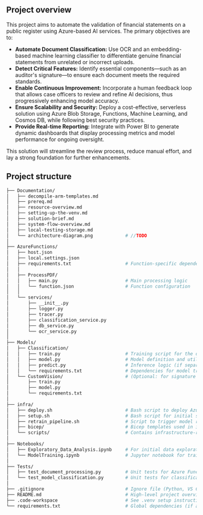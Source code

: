## Project overview

This project aims to automate the validation of financial statements on a public register using Azure-based AI services. The primary objectives are to:

- **Automate Document Classification:** Use OCR and an embedding-based machine learning classifier to differentiate genuine financial statements from unrelated or incorrect uploads.
- **Detect Critical Features:** Identify essential components—such as an auditor's signature—to ensure each document meets the required standards.
- **Enable Continuous Improvement:** Incorporate a human feedback loop that allows case officers to review and refine AI decisions, thus progressively enhancing model accuracy.
- **Ensure Scalability and Security:** Deploy a cost-effective, serverless solution using Azure Blob Storage, Functions, Machine Learning, and Cosmos DB, while following best security practices.
- **Provide Real-time Reporting:** Integrate with Power BI to generate dynamic dashboards that display processing metrics and model performance for ongoing oversight.

This solution will streamline the review process, reduce manual effort, and lay a strong foundation for further enhancements.


## Project structure

```bash
├── Documentation/
│   ├── decompile-arm-templates.md
│   ├── prereq.md
│   ├── resource-overview.md
│   ├── setting-up-the-venv.md
│   ├── solution-brief.md
│   ├── system-flow-overview.md
│   ├── local-testing-storage.md
│   └── architecture-diagram.png            # //TODO
│
├── AzureFunctions/
│   ├── host.json
│   ├── local.settings.json
│   ├── requirements.txt                    # Function-specific dependencies
│   │
│   ├── ProcessPDF/
│   │   ├── main.py                         # Main processing logic
│   │   └── function.json                   # Function configuration
│   │
│   └── services/
│       ├── __init__.py
│       ├── logger.py
│       ├── tracer.py                     
│       ├── classification_service.py            
│       ├── db_service.py                   
│       └── ocr_service.py                  
│
├── Models/
│   ├── Classification/
│   │   ├── train.py                        # Training script for the document classifier
│   │   ├── model.py                        # Model definition and utilities
│   │   ├── predict.py                      # Inference logic (if separate)
│   │   └── requirements.txt                # Dependencies for model training/inference
│   └── CustomVision/                       # (Optional: for signature detection)
│       ├── train.py
│       ├── model.py
│       └── requirements.txt
│
├── infra/
│   ├── deploy.sh                           # Bash script to deploy Azure resources
│   ├── setup.sh                            # Bash script for initial setup/configuration
│   ├── retrain_pipeline.sh                 # Script to trigger model retraining
│   ├── bicep/                              # Bicep templates used in infra scripts.
│   └── scripts/                            # Contains infrastructure-related scripts                      
│
├── Notebooks/
│   ├── Exploratory_Data_Analysis.ipynb     # For initial data exploration
│   └── ModelTraining.ipynb                 # Jupyter notebook for training experiments
│
├── Tests/
│   ├── test_document_processing.py         # Unit tests for Azure Functions logic
│   └── test_model_classification.py        # Unit tests for classification model
│
├── .gitignore                              # Ignore file (Python, VS Code, Azure Functions, etc.)
├── README.md                               # High-level project overview and instructions
├── .code-workspace                         # See .venv setup instructions in Documentation/
└── requirements.txt                        # Global dependencies (if applicable)
```